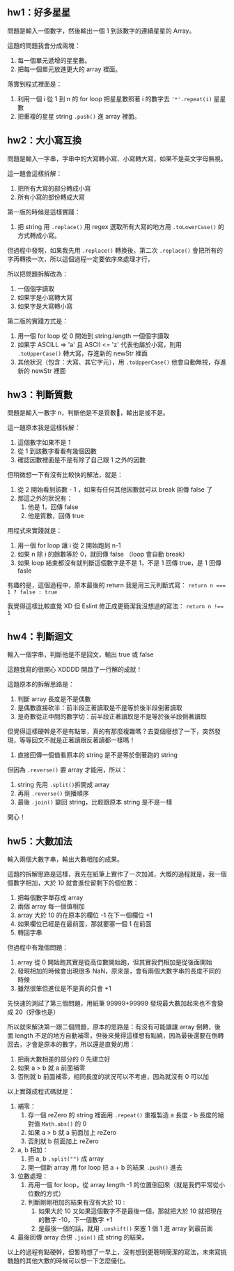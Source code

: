 ## hw1：好多星星
問題是輸入一個數字，然後輸出一個 1 到該數字的連續星星的 Array。

這題的問題我會分成兩塊：
1. 每一個單元遞增的星星數。
2. 把每一個單元放進更大的 array 裡面。

落實到程式裡面是：
1. 利用一個 i 從 1 到 n 的 for loop 把星星數照著 i 的數字去 `'*'.repeat(i)` 星星數
2. 把重複的星星 string `.push()` 進 array 裡面。

## hw2：大小寫互換
問題是輸入一字串，字串中的大寫轉小寫、小寫轉大寫，如果不是英文字母無視。

這一題會這樣拆解：
1. 把所有大寫的部分轉成小寫
2. 所有小寫的部份轉成大寫

第一版的時候是這樣實踐：
1. 把 string 用 `.replace()` 用 regex 選取所有大寫的地方用 `.toLowerCase()` 的方式轉成小寫。

但過程中發現，如果我先用 `.replace()` 轉換後，第二次 `.replace()` 會把所有的字再轉換一次，所以這個過程一定要依序來處理才行，

所以把問題拆解改為：
1. 一個個字讀取
2. 如果字是小寫轉大寫
3. 如果字是大寫轉小寫

第二版的實踐方式是：
1. 用一個 for loop 從 0 開始到 string.length 一個個字讀取
2. 如果字 ASCILL => 'a' 且 ASCII <= 'z' 代表他屬於小寫，則用 `.toUpperCase()` 轉大寫，存進新的 newStr 裡面
3. 其他狀況（包含：大寫、其它字元），用 `.toUpperCase()` 他會自動無視，存進新的 newStr 裡面

## hw3：判斷質數
問題是輸入一數字 n，判斷他是不是質數，輸出是或不是。

這一題原本我是這樣拆解：
1. 這個數字如果不是 1 
2. 從 1 到該數字看看有幾個因數
3. 確認因數裡面是不是有除了自己跟 1 之外的因數

但稍微想一下有沒有比較快的解法，就是：
1. 從 2 開始看到該數 - 1 ，如果有任何其他因數就可以 break 回傳 false 了
2. 那這之外的狀況有：
    1. 他是 1，回傳 false
    2. 他是質數，回傳 true

用程式來實踐就是：
1. 用一個 for loop 讓 i 從 2 開始跑到 n-1 
2. 如果 n 除 i 的餘數等於 0，就回傳 false （loop 會自動 break）
3. 如果 loop 結束都沒有就判斷這個數字是不是 1，不是 1 回傳 true，是 1 回傳 fasle 

有趣的是，這個過程中，原本最後的 return 我是用三元判斷式寫：
`return n === 1 ? false : true` 

我覺得這樣比較直覺 XD 但 Eslint 修正成更簡潔我沒想過的寫法：
`return n !== 1`

## hw4：判斷迴文
輸入一個字串，判斷他是不是回文，輸出 true 或 false 

這題我寫的很開心 XDDDD 開啟了一行解的成就！

這題原本的拆解思路是：
1. 判斷 array 長度是不是偶數
2. 是偶數直接砍半：前半段正著讀取是不是等於後半段倒著讀取
3. 是奇數從正中間的數字切：前半段正著讀取是不是等於後半段倒著讀取

但覺得這樣硬幹是不是有點笨，真的有那麼複雜嗎？去耍個廢想了一下，突然發現，等等回文不就是正著讀跟反著讀都一樣嗎！
1. 直接回傳一個值看原本的 string 是不是等於倒著跑的 string 

但因為 `.reverse()` 要 array 才能用，所以：
1. string 先用 `.split()`拆開成 array 
2. 再用 `.reverse()` 倒播順序 
3. 最後 `.join()` 變回 string，比較跟原本 string 是不是一樣 

開心！

## hw5：大數加法
輸入兩個大數字串，輸出大數相加的成果。

這題的拆解思路是這樣，我先在紙筆上實作了一次加減，大概的過程就是，我一個個數字相加，大於 10 就會進位留剩下的個位數：
1. 把每個數字單存成 array 
2. 兩個 array 每一個值相加
3. array 大於 10 的在原本的欄位 -1 在下一個欄位 +1 
4. 如果欄位已經是在最前面，那就要塞一個 1 在前面
5. 轉回字串 

但過程中有幾個問題：
1. array 從 0 開始跑其實是從高位數開始跑，但其實我們相加是從後面開始
2. 發現相加的時候會出現很多 NaN，原來是，會有兩個大數字串的長度不同的時候
3. 雖然很笨但進位是不是真的只會 +1 

先快速的測試了第三個問題，用紙筆 99999+99999 發現最大數加起來也不會變成 20（好像也是）

所以就來解決第一跟二個問題，原本的思路是：有沒有可能讓讓 array 倒轉，後面 length 不足的地方自動補零，但後來覺得這樣想有點繞，因為最後還要在倒轉回去，才會是原本的數字，所以還是直覺的用：
1. 把兩大數相差的部分的 0 先建立好
2. 如果 a > b 就 a 前面補零
3. 否則就 b 前面補零，相同長度的狀況可以不考慮，因為就沒有 0 可以加

以上實踐成程式碼就是：
1. 補零：
    1. 存一個 reZero 的 string 裡面用 `.repeat()` 重複製造 a 長度 -  b 長度的絕對值 `Math.abs()` 的 0
    2. 如果 a > b 就 a 前面加上 reZero 
    3. 否則就 b 前面加上 reZero
2. a, b 相加：
    1. 把 a, b `.split("")` 成 array 
    2. 開一個新 array 用 for loop 把 a + b 的結果 `.push()` 進去 
3. 位數處理：
    1. 再用一個 for loop，從 array length -1 的位置倒回來（就是我們平常從小位數的方式）
    2. 判斷剛剛相加的結果有沒有大於 10 : 
        1. 如果大於 10 又如果這個數字不是最後一個，那就把大於 10 就把現在的數字 -10，下一個數字 +1 
        2. 是最後一個的話，就用 `.unshift()` 來塞 1 個 1 進 array 到最前面
4. 最後回傳 array 合併 `.join()` 成 string 的結果。

以上的過程有點硬幹，但暫時想了一早上，沒有想到更聰明簡潔的寫法，未來寫挑戰題的其他大數的時候可以想一下怎麼優化。